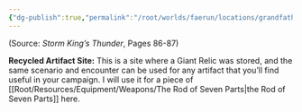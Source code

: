 ```yaml
---
{"dg-publish":true,"permalink":"/root/worlds/faerun/locations/grandfather-tree/"}
---
```


(Source: *Storm King’s Thunder*, Pages 86-87)

**Recycled Artifact Site:** This is a site where a Giant Relic was stored, and the same scenario and encounter can be used for any artifact that you’ll find useful in your campaign. I will use it for a piece of [[Root/Resources/Equipment/Weapons/The Rod of Seven Parts\|the Rod of Seven Parts]] here.
